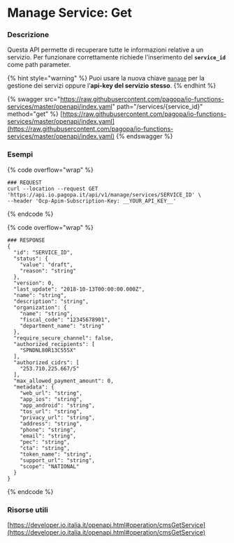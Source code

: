 # Manage Service: Get

### Descrizione

Questa API permette di recuperare tutte le informazioni relative a un servizio. Per funzionare correttamente richiede l'inserimento del **`service_id`** come path parameter.

{% hint style="warning" %}
Puoi usare la nuova chiave [`manage`](../../funzionalita/pubblicare-un-servizio/chiave-manage.md) per la gestione dei servizi oppure l’**api-key del servizio stesso**.
{% endhint %}

{% swagger src="https://raw.githubusercontent.com/pagopa/io-functions-services/master/openapi/index.yaml" path="/services/{service_id}" method="get" %}
[https://raw.githubusercontent.com/pagopa/io-functions-services/master/openapi/index.yaml](https://raw.githubusercontent.com/pagopa/io-functions-services/master/openapi/index.yaml)
{% endswagger %}

### Esempi

{% code overflow="wrap" %}
```shell
### REQUEST
curl --location --request GET 'https://api.io.pagopa.it/api/v1/manage/services/SERVICE_ID' \
--header 'Ocp-Apim-Subscription-Key: __YOUR_API_KEY__'
```
{% endcode %}

{% code overflow="wrap" %}
```shell
### RESPONSE
{
  "id": "SERVICE_ID",
  "status": {
    "value": "draft",
    "reason": "string"
  },
  "version": 0,
  "last_update": "2018-10-13T00:00:00.000Z",
  "name": "string",
  "description": "string",
  "organization": {
    "name": "string",
    "fiscal_code": "12345678901",
    "department_name": "string"
  },
  "require_secure_channel": false,
  "authorized_recipients": [
    "SPNDNL80R13C555X"
  ],
  "authorized_cidrs": [
    "253.710.225.667/5"
  ],
  "max_allowed_payment_amount": 0,
  "metadata": {
    "web_url": "string",
    "app_ios": "string",
    "app_android": "string",
    "tos_url": "string",
    "privacy_url": "string",
    "address": "string",
    "phone": "string",
    "email": "string",
    "pec": "string",
    "cta": "string",
    "token_name": "string",
    "support_url": "string",
    "scope": "NATIONAL"
  }
}
```
{% endcode %}

### Risorse utili <a href="#_oglg98gr3m66" id="_oglg98gr3m66"></a>

[https://developer.io.italia.it/openapi.html#operation/cmsGetService](https://developer.io.italia.it/openapi.html#operation/cmsGetService)
